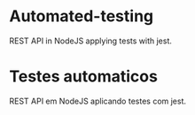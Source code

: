 # Automated-testing
REST API in NodeJS applying tests with jest.

# Testes automaticos
REST API em NodeJS aplicando testes com jest.
